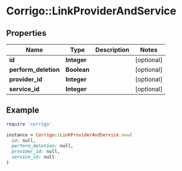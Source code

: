 # Corrigo::LinkProviderAndService

## Properties

| Name | Type | Description | Notes |
| ---- | ---- | ----------- | ----- |
| **id** | **Integer** |  | [optional] |
| **perform_deletion** | **Boolean** |  | [optional] |
| **provider_id** | **Integer** |  | [optional] |
| **service_id** | **Integer** |  | [optional] |

## Example

```ruby
require 'corrigo'

instance = Corrigo::LinkProviderAndService.new(
  id: null,
  perform_deletion: null,
  provider_id: null,
  service_id: null
)
```


